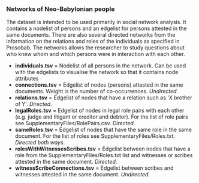 ### Networks of Neo-Babylonian people

The dataset is intended to be used primarily in social network analysis. It contains a nodelist of persons and an edgelist for persons attested in the same documents. There are also several directed networks from the information on the relations and roles of the individuals as specified in Prosobab. The networks allows the researcher to study questions about who knew whom and which persons were in interaction with each other. 

- **individuals.tsv** = Nodelist of all persons in the network. Can be used with the edgelists to visualise the network so that it contains node attributes
- **connections.tsv** = Edgelist of nodes (persons) attested in the same documents. Weight is the number of co-occurrences. _Undirected_.
- **relations.tsv** = Edgelist of nodes that have a relation such as 'X brother of Y'. _Directed_.
- **legalRoles.tsv** = Edgelist of nodes in legal role pairs with each other (e.g. judge and litigant or creditor and debtor). For the list of role pairs see SupplementaryFiles/RolePairs.csv. _Directed_.
- **sameRoles.tsv** = Edgelist of nodes that have the same role in the same document. For the list of roles see SupplementaryFiles/Roles.txt. _Directed both ways_.
- **rolesWithWitnessesScribes.tsv** = Edgelist between nodes that have a role from the SupplementaryFiles/Roles.txt list and witnesses or scribes attested in the same document. _Directed_.
- **witnessScribeConnections.tsv** = Edgelist between scribes and witnesses attested in the same document. _Undirected_.
